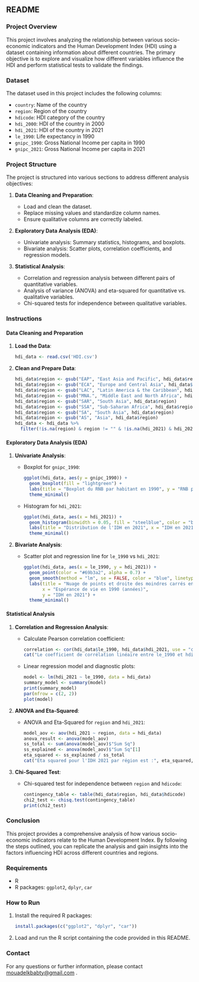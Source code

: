 
## README

### Project Overview

This project involves analyzing the relationship between various socio-economic indicators and the Human Development Index (HDI) using a dataset containing information about different countries. The primary objective is to explore and visualize how different variables influence the HDI and perform statistical tests to validate the findings.

### Dataset

The dataset used in this project includes the following columns:
- `country`: Name of the country
- `region`: Region of the country
- `hdicode`: HDI category of the country
- `hdi_2000`: HDI of the country in 2000
- `hdi_2021`: HDI of the country in 2021
- `le_1990`: Life expectancy in 1990
- `gnipc_1990`: Gross National Income per capita in 1990
- `gnipc_2021`: Gross National Income per capita in 2021

### Project Structure

The project is structured into various sections to address different analysis objectives:

1. **Data Cleaning and Preparation**:
   - Load and clean the dataset.
   - Replace missing values and standardize column names.
   - Ensure qualitative columns are correctly labeled.

2. **Exploratory Data Analysis (EDA)**:
   - Univariate analysis: Summary statistics, histograms, and boxplots.
   - Bivariate analysis: Scatter plots, correlation coefficients, and regression models.

3. **Statistical Analysis**:
   - Correlation and regression analysis between different pairs of quantitative variables.
   - Analysis of variance (ANOVA) and eta-squared for quantitative vs. qualitative variables.
   - Chi-squared tests for independence between qualitative variables.

### Instructions

#### Data Cleaning and Preparation

1. **Load the Data**:
    ```r
    hdi_data <- read.csv('HDI.csv')
    ```

2. **Clean and Prepare Data**:
    ```r
    hdi_data$region <- gsub("EAP", "East Asia and Pacific", hdi_data$region)
    hdi_data$region <- gsub("ECA", "Europe and Central Asia", hdi_data$region)
    hdi_data$region <- gsub("LAC", "Latin America & the Caribbean", hdi_data$region)
    hdi_data$region <- gsub("MNA.", "Middle East and North Africa", hdi_data$region)
    hdi_data$region <- gsub("SAR", "South Asia", hdi_data$region)
    hdi_data$region <- gsub("SSA", "Sub-Saharan Africa", hdi_data$region)
    hdi_data$region <- gsub("SA", "South Asia", hdi_data$region)
    hdi_data$region <- gsub("AS", "Asia", hdi_data$region)
    hdi_data <- hdi_data %>%
      filter(!is.na(region) & region != "" & !is.na(hdi_2021) & hdi_2021 != "")
    ```

#### Exploratory Data Analysis (EDA)

1. **Univariate Analysis**:
    - Boxplot for `gnipc_1990`:
        ```r
        ggplot(hdi_data, aes(y = gnipc_1990)) +
          geom_boxplot(fill = "lightgreen") +
          labs(title = "Boxplot du RNB par habitant en 1990", y = "RNB par habitant en 1990 ($)") +
          theme_minimal()
        ```
    - Histogram for `hdi_2021`:
        ```r
        ggplot(hdi_data, aes(x = hdi_2021)) +
          geom_histogram(binwidth = 0.05, fill = "steelblue", color = "black") +
          labs(title = "Distribution de l'IDH en 2021", x = "IDH en 2021", y = "Nombre de Pays") +
          theme_minimal()
        ```

2. **Bivariate Analysis**:
    - Scatter plot and regression line for `le_1990` vs `hdi_2021`:
        ```r
        ggplot(hdi_data, aes(x = le_1990, y = hdi_2021)) +
          geom_point(color = "#69b3a2", alpha = 0.7) +
          geom_smooth(method = "lm", se = FALSE, color = "blue", linetype = "dashed") +
          labs(title = "Nuage de points et droite des moindres carrés entre l'espérance de vie en 1990 et l'IDH en 2021", 
               x = "Espérance de vie en 1990 (années)", 
               y = "IDH en 2021") +
          theme_minimal()
        ```

#### Statistical Analysis

1. **Correlation and Regression Analysis**:
    - Calculate Pearson correlation coefficient:
        ```r
        correlation <- cor(hdi_data$le_1990, hdi_data$hdi_2021, use = "complete.obs")
        cat("Le coefficient de corrélation linéaire entre le_1990 et hdi_2021 est :", correlation, "\n")
        ```

    - Linear regression model and diagnostic plots:
        ```r
        model <- lm(hdi_2021 ~ le_1990, data = hdi_data)
        summary_model <- summary(model)
        print(summary_model)
        par(mfrow = c(2, 2))
        plot(model)
        ```

2. **ANOVA and Eta-Squared**:
    - ANOVA and Eta-Squared for `region` and `hdi_2021`:
        ```r
        model_aov <- aov(hdi_2021 ~ region, data = hdi_data)
        anova_result <- anova(model_aov)
        ss_total <- sum(anova(model_aov)$"Sum Sq")
        ss_explained <- anova(model_aov)$"Sum Sq"[1]
        eta_squared <- ss_explained / ss_total
        cat("Eta squared pour l'IDH 2021 par région est :", eta_squared, "\n")
        ```

3. **Chi-Squared Test**:
    - Chi-squared test for independence between `region` and `hdicode`:
        ```r
        contingency_table <- table(hdi_data$region, hdi_data$hdicode)
        chi2_test <- chisq.test(contingency_table)
        print(chi2_test)
        ```

### Conclusion

This project provides a comprehensive analysis of how various socio-economic indicators relate to the Human Development Index. By following the steps outlined, you can replicate the analysis and gain insights into the factors influencing HDI across different countries and regions.

### Requirements

- R
- R packages: `ggplot2`, `dplyr`, `car`

### How to Run

1. Install the required R packages:
    ```r
    install.packages(c("ggplot2", "dplyr", "car"))
    ```

2. Load and run the R script containing the code provided in this README.

### Contact

For any questions or further information, please contact mouadelkbabty@gmail.com .

